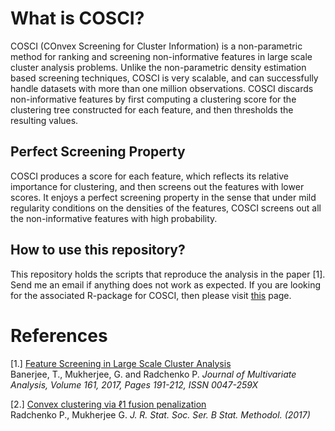 What is COSCI?
======

COSCI (COnvex Screening for Cluster Information) is a non-parametric method for ranking and screening non-informative features in large scale cluster analysis problems. Unlike the non-parametric density estimation based screening techniques, COSCI is very
scalable, and can successfully handle datasets with more than one million observations. COSCI discards non-informative features by first computing a clustering score for the clustering tree constructed for each feature, and then thresholds the resulting values.

Perfect Screening Property
---------

COSCI produces a score for each feature, which reflects its relative importance for clustering, and then screens out the features with lower scores. It enjoys a perfect screening property in the sense that under mild regularity conditions on the densities of the features, COSCI screens out all the non-informative features with high probability.

How to use this repository?
----------

This repository holds the scripts that reproduce the analysis in the paper [1]. Send me an email if anything does not work as expected. If you are looking for the associated R-package for COSCI, then please visit [this](https://github.com/trambakbanerjee/fusionclust#fusionclust) page.

References
=======
[1.] [Feature Screening in Large Scale Cluster Analysis](http://www.sciencedirect.com/science/article/pii/S0047259X17300271)    
Banerjee, T., Mukherjee, G. and Radchenko P.  *Journal of Multivariate Analysis, Volume 161, 2017, Pages 191-212, ISSN 0047-259X*

[2.] [Convex clustering via ℓ1 fusion penalization](http://onlinelibrary.wiley.com/doi/10.1111/rssb.12226/abstract)   
Radchenko P., Mukherjee G.   *J. R. Stat. Soc. Ser. B Stat. Methodol. (2017)*

